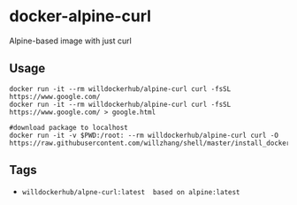 # docker-alpine-curl
Alpine-based image with just curl

## Usage

```shell
docker run -it --rm willdockerhub/alpine-curl curl -fsSL https://www.google.com/
docker run -it --rm willdockerhub/alpine-curl curl -fsSL https://www.google.com/ > google.html

#download package to localhost
docker run -it -v $PWD:/root: --rm willdockerhub/alpine-curl curl -O https://raw.githubusercontent.com/willzhang/shell/master/install_docker.sh
```

## Tags

* `willdockerhub/alpne-curl:latest  based on alpine:latest`